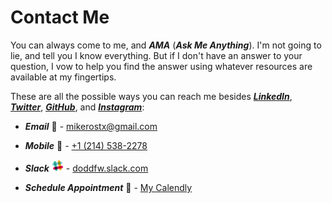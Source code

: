 ---
---

# Contact Me

You can always come to me, and ***AMA*** (***Ask Me Anything***). I'm not going to lie, and tell you I know everything. But if I don't have an answer to your question, I vow to help you find the answer using whatever resources are available at my fingertips.

These are all the possible ways you can reach me besides ***[LinkedIn](https://www.linkedin.com/in/mikerostx "LinkedIn")***, ***[Twitter](https://www.twitter.com/MikeRosTX "Twitter")***, ***[GitHub](https://github.com/MikeRosTX "GitHub")***, and ***[Instagram](https://www.instagram.com/MikeRosTX "Instagram")***:

- ***Email*** 📧 - [mikerostx@gmail.com](mailto:mikerostx@gmail.com "Email")

- ***Mobile*** 📲 - [+1 (214) 538-2278](tel:+2145382278 "Call Me")

- ***Slack*** ![Slack](assets/images/slack.png) - [doddfw.slack.com](https://join.slack.com/t/doddfw/shared_invite/zt-5a8crnoy-T5Sydqfv5pb9j3Hl7i0kIA "Join me on Slack.")

- ***Schedule Appointment*** 📅 - [My Calendly](https://calendly.com/mikerostx/followup "Pick a free time slot")
